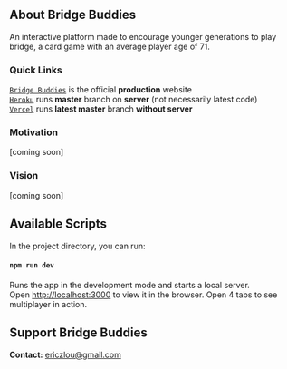 ## About Bridge Buddies
An interactive platform made to encourage younger generations to play bridge, a card game with an average player age of 71.

### Quick Links  
[`Bridge Buddies`](https://bridgebuddies.org/) is the official **production** website  
[`Heroku`](https://bridge-buddies.herokuapp.com/) runs **master** branch on **server** (not necessarily latest code)  
[`Vercel`](https://bridge-buddies.vercel.app/) runs **latest master** branch **without server**

### Motivation

[coming soon]

### Vision

[coming soon]

## Available Scripts

In the project directory, you can run:

#### `npm run dev`

Runs the app in the development mode and starts a local server.<br/>
Open [http://localhost:3000](http://localhost:3000) to view it in the browser. Open 4 tabs to see multiplayer in action.

## Support Bridge Buddies

**Contact:** <ericzlou@gmail.com>
